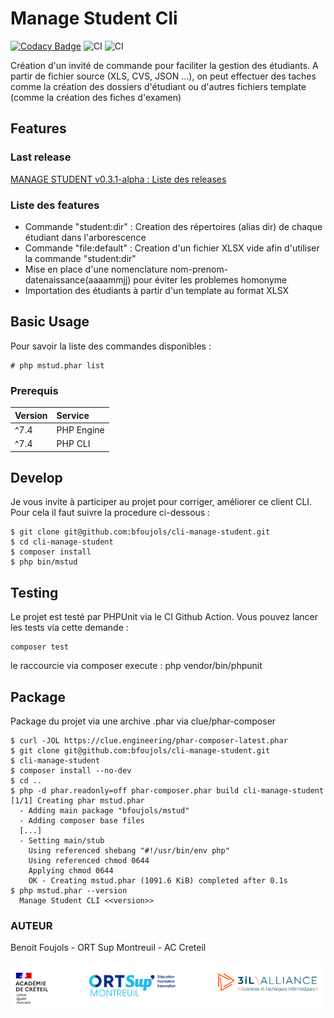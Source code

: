 # Manage Student Cli
[![Codacy Badge](https://app.codacy.com/project/badge/Grade/df1ed0cf2b5a46e68a822e674ca8e671)](https://www.codacy.com/gh/bfoujols/manage-student-cli/dashboard?utm_source=github.com&amp;utm_medium=referral&amp;utm_content=bfoujols/manage-student-cli&amp;utm_campaign=Badge_Grade)
![CI](https://github.com/bfoujols/manage-student-cli/actions/workflows/codacy.yml/badge.svg)
![CI](https://github.com/bfoujols/manage-student-cli/actions/workflows/testing.yml/badge.svg)

Création d'un invité de commande pour faciliter la gestion des étudiants. 
A partir de fichier source (XLS, CVS, JSON ...), on peut effectuer des taches comme la création des dossiers d'étudiant ou d'autres fichiers template (comme la création des fiches d'examen)

## Features

### Last release

[MANAGE STUDENT v0.3.1-alpha : Liste des releases](https://github.com/bfoujols/manage-student-cli/blob/main/CHANGELOG.md)

### Liste des features

* Commande "student:dir" : Creation des répertoires (alias dir) de chaque étudiant dans l'arborescence
* Commande "file:default" : Creation d'un fichier XLSX vide afin d'utiliser la commande "student:dir"
* Mise en place d'une nomenclature nom-prenom-datenaissance(aaaammjj) pour éviter les problemes homonyme
* Importation des étudiants à partir d'un template au format XLSX

## Basic Usage

Pour savoir la liste des commandes disponibles :
``` shell
# php mstud.phar list
```

### Prerequis

| Version | Service    |
|:--------|:-----------|
| ^7.4    | PHP Engine | 
| ^7.4    | PHP CLI    |

## Develop

Je vous invite à participer au projet pour corriger, améliorer ce client CLI. Pour cela il faut suivre la procedure
ci-dessous :

```shell
$ git clone git@github.com:bfoujols/cli-manage-student.git
$ cd cli-manage-student
$ composer install
$ php bin/mstud 
```

## Testing

Le projet est testé par PHPUnit via le CI Github Action. Vous pouvez lancer les tests via cette demande :

```shell
composer test
```

le raccourcie via composer execute : php vendor/bin/phpunit

## Package

Package du projet via une archive .phar via clue/phar-composer

``` shell
$ curl -JOL https://clue.engineering/phar-composer-latest.phar
$ git clone git@github.com:bfoujols/cli-manage-student.git
$ cli-manage-student
$ composer install --no-dev
$ cd ..
$ php -d phar.readonly=off phar-composer.phar build cli-manage-student
[1/1] Creating phar mstud.phar
  - Adding main package "bfoujols/mstud"
  - Adding composer base files
  [...]
  - Setting main/stub
    Using referenced shebang "#!/usr/bin/env php"
    Using referenced chmod 0644
    Applying chmod 0644
    OK - Creating mstud.phar (1091.6 KiB) completed after 0.1s
$ php mstud.phar --version
  Manage Student CLI <<version>>
```

### AUTEUR

Benoit Foujols - ORT Sup Montreuil - AC Creteil

![signature](https://github.com/bfoujols/bfoujols/blob/main/assets/bfoujols-sign-all-fine.png?raw=true)
